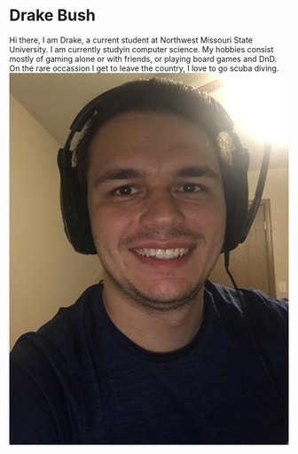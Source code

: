 # Drake Bush

Hi there, I am Drake, a current student at Northwest Missouri State University. I am currently studyin computer science. My hobbies consist mostly of gaming alone or with friends, or playing board games and DnD.
On the rare occassion I get to leave the country, I love to go scuba diving.
![Selfie](https://github.com/dtbush/assignment2-Bush/blob/main/Selfie.JPG)
